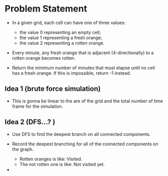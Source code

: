# Problem Statement

* In a given grid, each cell can have one of three values:
  * the value 0 representing an empty cell;
  * the value 1 representing a fresh orange;
  * the value 2 representing a rotten orange.

* Every minute, any fresh orange that is adjacent (4-directionally) to a rotten orange becomes rotten.
* Return the minimum number of minutes that must elapse until no cell has a fresh orange.
  If this is impossible, return -1 instead.

## Idea 1 (brute force simulation)

* This is gonna be linear to the are of the grid and the total number of time frame for the simulation.

## Idea 2 (DFS...? )

* Use DFS to find the deepest branch on all connected components. 

* Record the deepest branching for all of the connected components on the graph. 
  * Rotten oranges is like: Visited. 
  * The not rotten one is like: Not visited yet. 

* 

